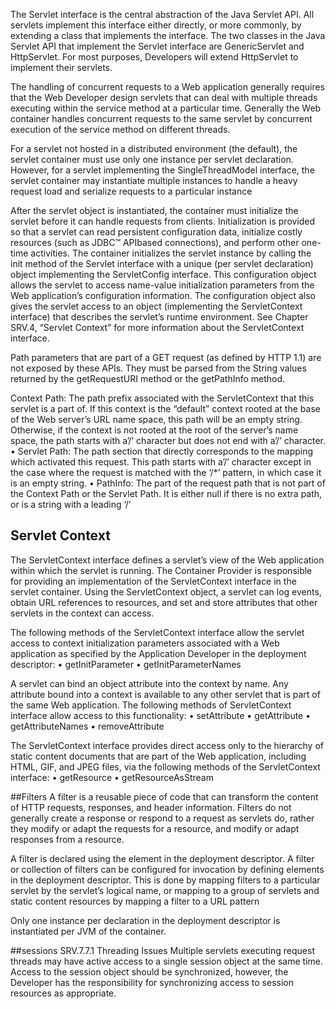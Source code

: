 The Servlet interface is the central abstraction of the Java Servlet API. All servlets
implement this interface either directly, or more commonly, by extending a class that
implements the interface. The two classes in the Java Servlet API that implement the
Servlet interface are GenericServlet and HttpServlet. For most purposes, Developers
will extend HttpServlet to implement their servlets.

The handling of concurrent requests to a Web application generally requires
that the Web Developer design servlets that can deal with multiple threads executing
within the service method at a particular time.
Generally the Web container handles concurrent requests to the same servlet
by concurrent execution of the service method on different threads. 


For a servlet not hosted in a distributed environment (the default), the servlet
container must use only one instance per servlet declaration. However, for a servlet
implementing the SingleThreadModel interface, the servlet container may
instantiate multiple instances to handle a heavy request load and serialize requests
to a particular instance

After the servlet object is instantiated, the container must initialize the servlet before
it can handle requests from clients. Initialization is provided so that a servlet can
read persistent configuration data, initialize costly resources (such as JDBC™ APIbased
connections), and perform other one-time activities. The container initializes
the servlet instance by calling the init method of the Servlet interface with a
unique (per servlet declaration) object implementing the ServletConfig interface.
This configuration object allows the servlet to access name-value initialization
parameters from the Web application’s configuration information. The configuration
object also gives the servlet access to an object (implementing the ServletContext
interface) that describes the servlet’s runtime environment. See Chapter SRV.4,
“Servlet Context” for more information about the ServletContext interface.

Path parameters that are part of a GET request (as defined by HTTP 1.1) are not
exposed by these APIs. They must be parsed from the String values returned by the
getRequestURI method or the getPathInfo method.

Context Path: The path prefix associated with the ServletContext that this
servlet is a part of. If this context is the “default” context rooted at the base of
the Web server’s URL name space, this path will be an empty string. Otherwise,
if the context is not rooted at the root of the server’s name space, the path
starts with a’/’ character but does not end with a’/’ character.
• Servlet Path: The path section that directly corresponds to the mapping
which activated this request. This path starts with a’/’ character except in the
case where the request is matched with the ‘/*’ pattern, in which case it is an
empty string.
• PathInfo: The part of the request path that is not part of the Context Path or
the Servlet Path. It is either null if there is no extra path, or is a string with a
leading ‘/’


## Servlet Context
The ServletContext interface defines a servlet’s view of the Web application
within which the servlet is running. The Container Provider is responsible for
providing an implementation of the ServletContext interface in the servlet
container. Using the ServletContext object, a servlet can log events, obtain URL
references to resources, and set and store attributes that other servlets in the context
can access.

The following methods of the ServletContext interface allow the servlet access to
context initialization parameters associated with a Web application as specified by
the Application Developer in the deployment descriptor:
• getInitParameter
• getInitParameterNames

A servlet can bind an object attribute into the context by name. Any attribute bound
into a context is available to any other servlet that is part of the same Web
application. The following methods of ServletContext interface allow access to
this functionality:
• setAttribute
• getAttribute
• getAttributeNames
• removeAttribute

The ServletContext interface provides direct access only to the hierarchy of static
content documents that are part of the Web application, including HTML, GIF, and
JPEG files, via the following methods of the ServletContext interface:
• getResource
• getResourceAsStream

##Filters
A filter is a reusable piece of code that can transform the content of HTTP requests,
responses, and header information. Filters do not generally create a response or
respond to a request as servlets do, rather they modify or adapt the requests for a
resource, and modify or adapt responses from a resource. 

A filter is declared using the <filter>
element in the deployment descriptor. A filter or collection of filters can be
configured for invocation by defining <filter-mapping> elements in the
deployment descriptor. This is done by mapping filters to a particular servlet by
the servlet’s logical name, or mapping to a group of servlets and static content
resources by mapping a filter to a URL pattern

Only one instance per <filter> declaration in the deployment descriptor is
instantiated per JVM of the container.

##sessions
SRV.7.7.1 Threading Issues
Multiple servlets executing request threads may have active access to a single
session object at the same time. Access to the session object should be
synchronized, however, the Developer has the responsibility for synchronizing
access to session resources as appropriate.

